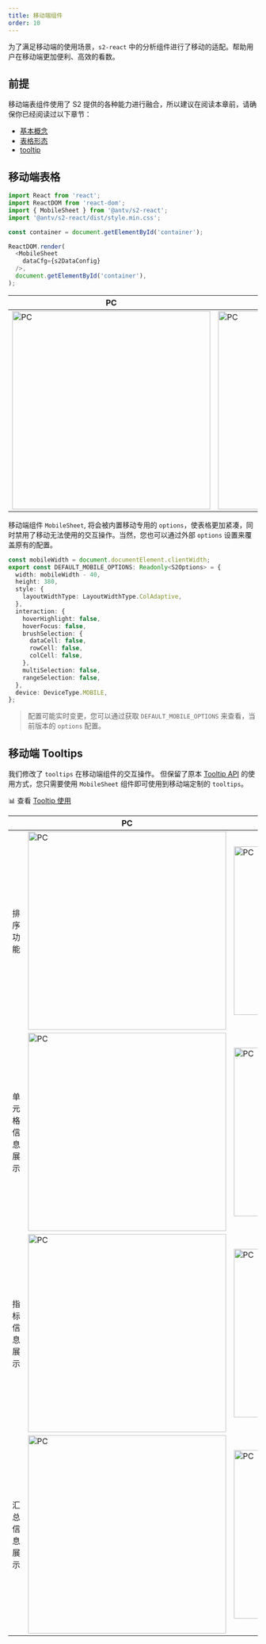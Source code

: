 ```yaml
---
title: 移动端组件
order: 10
---
```


为了满足移动端的使用场景，`s2-react` 中的分析组件进行了移动的适配。帮助用户在移动端更加便利、高效的看数。

## 前提

移动端表组件使用了 S2 提供的各种能力进行融合，所以建议在阅读本章前，请确保你已经阅读过以下章节：

- [基本概念](/zh/docs/manual/basic/base-concept)
- [表格形态](/zh/docs/manual/basic/sheet-type/pivot-mode)
- [tooltip](/zh/docs/manual/basic/tooltip)

## 移动端表格

```ts
import React from 'react';
import ReactDOM from 'react-dom';
import { MobileSheet } from '@antv/s2-react';
import '@antv/s2-react/dist/style.min.css';

const container = document.getElementById('container');

ReactDOM.render(
  <MobileSheet
    dataCfg={s2DataConfig}
  />,
  document.getElementById('container'),
);

```

| PC                                                                                                                                                    | Mobile                                                       |
|-------------------------------------------------------------------------------------------------------------------------------------------------------| ------------------------------------------------------------ |
| <img src="https://gw.alipayobjects.com/mdn/rms_56cbb2/afts/img/A*dIc6S47zmm4AAAAAAAAAAAAAARQnAQ" alt="PC" style="width: 400px; max-height: 100%; max-width: initial;" /> | <img src="https://gw.alipayobjects.com/mdn/rms_56cbb2/afts/img/A*cf2uQYVVStQAAAAAAAAAAAAAARQnAQ" alt="PC" style="width: 400px; max-height: 100%;" /> |

移动端组件 `MobileSheet`, 将会被内置移动专用的 `options`，使表格更加紧凑，同时禁用了移动无法使用的交互操作。当然，您也可以通过外部 `options` 设置来覆盖原有的配置。

```ts
const mobileWidth = document.documentElement.clientWidth;
export const DEFAULT_MOBILE_OPTIONS: Readonly<S2Options> = {
  width: mobileWidth - 40,
  height: 380,
  style: {
    layoutWidthType: LayoutWidthType.ColAdaptive,
  },
  interaction: {
    hoverHighlight: false,
    hoverFocus: false,
    brushSelection: {
      dataCell: false,
      rowCell: false,
      colCell: false,
    },
    multiSelection: false,
    rangeSelection: false,
  },
  device: DeviceType.MOBILE,
};
```

> 配置可能实时变更，您可以通过获取 `DEFAULT_MOBILE_OPTIONS` 来查看，当前版本的 `options` 配置。

## 移动端 Tooltips

我们修改了 `tooltips` 在移动端组件的交互操作。
但保留了原本 [Tooltip API](/zh/docs/api/basic-class/base-tooltip) 的使用方式，您只需要使用 `MobileSheet` 组件即可使用到移动端定制的 `tooltips`。

​📊 查看 [Tooltip 使用](/zh/docs/manual/basic/tooltip)

|               | PC                                                                                                                                                                       | Mobile                                                                                                                                                                   |
| ------------- |--------------------------------------------------------------------------------------------------------------------------------------------------------------------------|--------------------------------------------------------------------------------------------------------------------------------------------------------------------------|
| 排序功能      | <img src="https://gw.alipayobjects.com/mdn/rms_56cbb2/afts/img/A*SuBwToVzrYwAAAAAAAAAAAAAARQnAQ" alt="PC" style="width: 400px; max-height: 100%; max-width: initial;" /> | <img src="https://gw.alipayobjects.com/mdn/rms_56cbb2/afts/img/A*4CgUTI8jOyYAAAAAAAAAAAAAARQnAQ" alt="PC" style="width: 340px; max-height: 100%; max-width: initial;" /> |
| 单元格信息展示 | <img src="https://gw.alipayobjects.com/mdn/rms_56cbb2/afts/img/A*pu7ESbzNqXkAAAAAAAAAAAAAARQnAQ" alt="PC" style="width: 400px; max-height: 100%; max-width: initial;"/>  | <img src="https://gw.alipayobjects.com/mdn/rms_56cbb2/afts/img/A*gv-BQaGJTjEAAAAAAAAAAAAAARQnAQ" alt="PC"  style="width:340px; max-height: 100%; max-width: initial;"/>      |
| 指标信息展示   | <img src="https://gw.alipayobjects.com/mdn/rms_56cbb2/afts/img/A*MvUtT7j0BggAAAAAAAAAAAAAARQnAQ" alt="PC" style="width: 400px; max-height: 100%; max-width: initial;" /> | <img src="https://gw.alipayobjects.com/mdn/rms_56cbb2/afts/img/A*rF4USJO5nAkAAAAAAAAAAAAAARQnAQ" alt="PC" style="width:340px; max-height: 100%; max-width: initial;" />      |
| 汇总信息展示   | <img src="https://gw.alipayobjects.com/mdn/rms_56cbb2/afts/img/A*5rg6QrEmmeAAAAAAAAAAAAAAARQnAQ" alt="PC" style="width: 400px; max-height: 100%; max-width: initial;" /> | <img src="https://gw.alipayobjects.com/mdn/rms_56cbb2/afts/img/A*IUQqSrzxKXwAAAAAAAAAAAAAARQnAQ" alt="PC" style="width:340px; max-height: 100%; max-width: initial;" />      |
